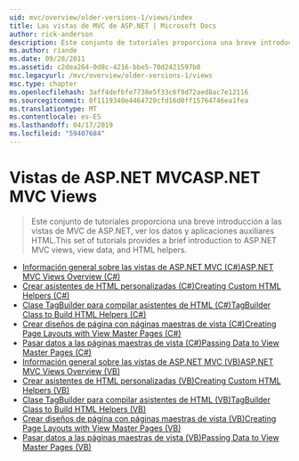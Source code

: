 ```yaml
---
uid: mvc/overview/older-versions-1/views/index
title: Las vistas de MVC de ASP.NET | Microsoft Docs
author: rick-anderson
description: Este conjunto de tutoriales proporciona una breve introducción a las vistas de MVC de ASP.NET, ver los datos y aplicaciones auxiliares HTML.
ms.author: riande
ms.date: 09/28/2011
ms.assetid: c2dea264-0d8c-4216-bbe5-70d2421597b0
msc.legacyurl: /mvc/overview/older-versions-1/views
msc.type: chapter
ms.openlocfilehash: 3aff4defbfe7738e5f33c6f9d72aed8ac7e12116
ms.sourcegitcommit: 0f1119340e4464720cfd16d0ff15764746ea1fea
ms.translationtype: MT
ms.contentlocale: es-ES
ms.lasthandoff: 04/17/2019
ms.locfileid: "59407684"
---
```

# <a name="aspnet-mvc-views"></a><span data-ttu-id="5939c-103">Vistas de ASP.NET MVC</span><span class="sxs-lookup"><span data-stu-id="5939c-103">ASP.NET MVC Views</span></span>

> <span data-ttu-id="5939c-104">Este conjunto de tutoriales proporciona una breve introducción a las vistas de MVC de ASP.NET, ver los datos y aplicaciones auxiliares HTML.</span><span class="sxs-lookup"><span data-stu-id="5939c-104">This set of tutorials provides a brief introduction to ASP.NET MVC views, view data, and HTML helpers.</span></span>


- [<span data-ttu-id="5939c-105">Información general sobre las vistas de ASP.NET MVC (C#)</span><span class="sxs-lookup"><span data-stu-id="5939c-105">ASP.NET MVC Views Overview (C#)</span></span>](asp-net-mvc-views-overview-cs.md)
- [<span data-ttu-id="5939c-106">Crear asistentes de HTML personalizadas (C#)</span><span class="sxs-lookup"><span data-stu-id="5939c-106">Creating Custom HTML Helpers (C#)</span></span>](creating-custom-html-helpers-cs.md)
- [<span data-ttu-id="5939c-107">Clase TagBuilder para compilar asistentes de HTML (C#)</span><span class="sxs-lookup"><span data-stu-id="5939c-107">TagBuilder Class to Build HTML Helpers (C#)</span></span>](using-the-tagbuilder-class-to-build-html-helpers-cs.md)
- [<span data-ttu-id="5939c-108">Crear diseños de página con páginas maestras de vista (C#)</span><span class="sxs-lookup"><span data-stu-id="5939c-108">Creating Page Layouts with View Master Pages (C#)</span></span>](creating-page-layouts-with-view-master-pages-cs.md)
- [<span data-ttu-id="5939c-109">Pasar datos a las páginas maestras de vista (C#)</span><span class="sxs-lookup"><span data-stu-id="5939c-109">Passing Data to View Master Pages (C#)</span></span>](passing-data-to-view-master-pages-cs.md)
- [<span data-ttu-id="5939c-110">Información general sobre las vistas de ASP.NET MVC (VB)</span><span class="sxs-lookup"><span data-stu-id="5939c-110">ASP.NET MVC Views Overview (VB)</span></span>](asp-net-mvc-views-overview-vb.md)
- [<span data-ttu-id="5939c-111">Crear asistentes de HTML personalizadas (VB)</span><span class="sxs-lookup"><span data-stu-id="5939c-111">Creating Custom HTML Helpers (VB)</span></span>](creating-custom-html-helpers-vb.md)
- [<span data-ttu-id="5939c-112">Clase TagBuilder para compilar asistentes de HTML (VB)</span><span class="sxs-lookup"><span data-stu-id="5939c-112">TagBuilder Class to Build HTML Helpers (VB)</span></span>](using-the-tagbuilder-class-to-build-html-helpers-vb.md)
- [<span data-ttu-id="5939c-113">Crear diseños de página con páginas maestras de vista (VB)</span><span class="sxs-lookup"><span data-stu-id="5939c-113">Creating Page Layouts with View Master Pages (VB)</span></span>](creating-page-layouts-with-view-master-pages-vb.md)
- [<span data-ttu-id="5939c-114">Pasar datos a las páginas maestras de vista (VB)</span><span class="sxs-lookup"><span data-stu-id="5939c-114">Passing Data to View Master Pages (VB)</span></span>](passing-data-to-view-master-pages-vb.md)
